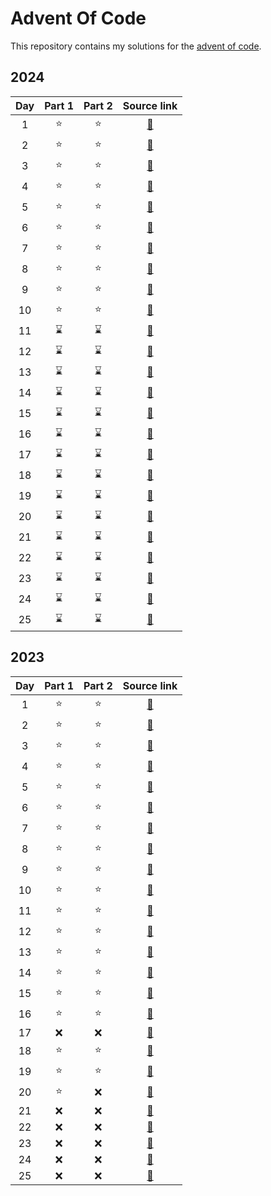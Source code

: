 # Advent Of Code

This repository contains my solutions for the [advent of code](https://adventofcode.com/).

## 2024

| Day | Part 1 | Part 2 |                                 Source link                                  |
| :-: | :----: | :----: | :--------------------------------------------------------------------------: |
|  1  |   ⭐   |   ⭐   |                               [🔗](./aoc_2024/day1)                             |
|  2  |   ⭐   |   ⭐   |                               [🔗](./aoc_2024/day2)                             |
|  3  |   ⭐   |   ⭐   |                               [🔗](./aoc_2024/day3)                             |
|  4  |   ⭐   |   ⭐   |                               [🔗](./aoc_2024/day4)                             |
|  5  |   ⭐   |   ⭐   |                               [🔗](./aoc_2024/day5)                             |
|  6  |   ⭐   |   ⭐   |                               [🔗](./aoc_2024/day6)                             |
|  7  |   ⭐   |   ⭐   |                               [🔗](./aoc_2024/day7)                             |
|  8  |   ⭐   |   ⭐   |                               [🔗](./aoc_2024/day8)                             |
|  9  |   ⭐   |   ⭐   |                               [🔗](./aoc_2024/day9)                             |
|  10 |   ⭐   |   ⭐   |                               [🔗](./aoc_2024/day10)                            |
|  11 |   ⌛   |   ⌛   |                               [🔗](./aoc_2024/day11)                            |
|  12 |   ⌛   |   ⌛   |                               [🔗](./aoc_2024/day12)                            |
|  13 |   ⌛   |   ⌛   |                               [🔗](./aoc_2024/day13)                            |
|  14 |   ⌛   |   ⌛   |                               [🔗](./aoc_2024/day14)                            |
|  15 |   ⌛   |   ⌛   |                               [🔗](./aoc_2024/day15)                            |
|  16 |   ⌛   |   ⌛   |                               [🔗](./aoc_2024/day16)                            |
|  17 |   ⌛   |   ⌛   |                               [🔗](./aoc_2024/day17)                            |
|  18 |   ⌛   |   ⌛   |                               [🔗](./aoc_2024/day18)                            |
|  19 |   ⌛   |   ⌛   |                               [🔗](./aoc_2024/day19)                            |
|  20 |   ⌛   |   ⌛   |                               [🔗](./aoc_2024/day20)                            |
|  21 |   ⌛   |   ⌛   |                               [🔗](./aoc_2024/day21)                            |
|  22 |   ⌛   |   ⌛   |                               [🔗](./aoc_2024/day22)                            |
|  23 |   ⌛   |   ⌛   |                               [🔗](./aoc_2024/day23)                            |
|  24 |   ⌛   |   ⌛   |                               [🔗](./aoc_2024/day24)                            |
|  25 |   ⌛   |   ⌛   |                               [🔗](./aoc_2024/day25)                            |

## 2023

| Day | Part 1 | Part 2 |                                 Source link                                  |
| :-: | :----: | :----: | :--------------------------------------------------------------------------: |
|  1  |   ⭐   |   ⭐   |                               [🔗](./aoc_2023/day1)                             |
|  2  |   ⭐   |   ⭐   |                               [🔗](./aoc_2023/day2)                             |
|  3  |   ⭐   |   ⭐   |                               [🔗](./aoc_2023/day3)                             |
|  4  |   ⭐   |   ⭐   |                               [🔗](./aoc_2023/day4)                             |
|  5  |   ⭐   |   ⭐   |                               [🔗](./aoc_2023/day5)                             |
|  6  |   ⭐   |   ⭐   |                               [🔗](./aoc_2023/day6)                             |
|  7  |   ⭐   |   ⭐   |                               [🔗](./aoc_2023/day7)                             |
|  8  |   ⭐   |   ⭐   |                               [🔗](./aoc_2023/day8)                             |
|  9  |   ⭐   |   ⭐   |                               [🔗](./aoc_2023/day9)                             |
|  10 |   ⭐   |   ⭐   |                               [🔗](./aoc_2023/day10)                            |
|  11 |   ⭐   |   ⭐   |                               [🔗](./aoc_2023/day11)                            |
|  12 |   ⭐   |   ⭐   |                               [🔗](./aoc_2023/day12)                            |
|  13 |   ⭐   |   ⭐   |                               [🔗](./aoc_2023/day13)                            |
|  14 |   ⭐   |   ⭐   |                               [🔗](./aoc_2023/day14)                            |
|  15 |   ⭐   |   ⭐   |                               [🔗](./aoc_2023/day15)                            |
|  16 |   ⭐   |   ⭐   |                               [🔗](./aoc_2023/day16)                            |
|  17 |   ❌   |   ❌   |                               [🔗](./aoc_2023/day17)                            |
|  18 |   ⭐   |   ⭐   |                               [🔗](./aoc_2023/day18)                            |
|  19 |   ⭐   |   ⭐   |                               [🔗](./aoc_2023/day19)                            |
|  20 |   ⭐   |   ❌   |                               [🔗](./aoc_2023/day20)                            |
|  21 |   ❌   |   ❌   |                               [🔗](./aoc_2023/day21)                            |
|  22 |   ❌   |   ❌   |                               [🔗](./aoc_2023/day22)                            |
|  23 |   ❌   |   ❌   |                               [🔗](./aoc_2023/day23)                            |
|  24 |   ❌   |   ❌   |                               [🔗](./aoc_2023/day24)                            |
|  25 |   ❌   |   ❌   |                               [🔗](./aoc_2023/day25)                            |
